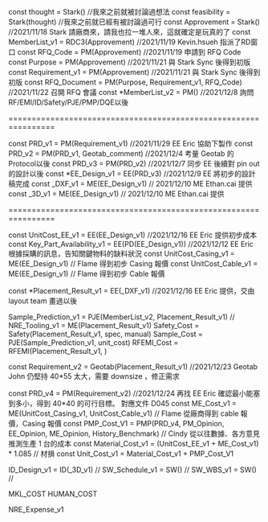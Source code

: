 const thought = Stark() //我來之前就被討論過想法
const feasibility = Stark(thought) //我來之前就已經有被討論過可行
const Approvement = Stark() //2021/11/18 Stark 請廠商來，請我也拉一堆人來，這就確定是玩真的了
const MemberList_v1 = RDC3(Approvement) //2021/11/19 Kevin.hsueh 指派了RD窗口
const RFQ_Code = PM(Approvement) //2021/11/19 申請到 RFQ Code
const Purpose = PM(Approvement) //2021/11/21 與 Stark Sync 後得到初版
const Requirement_v1 = PM(Approvement) //2021/11/21 與 Stark Sync 後得到初版
const RFQ_Document = PM(Purpose, Requirement_v1, RFQ_Code) //2021/11/22 召開 RFQ 會議
const *MemberList_v2 = PM() //2021/12/8 詢問RF/EMI/ID/Safety/PJE/PMP/DQE以後

================================================================

const PRD_v1 = PM(Requirement_v1) //2021/11/29 EE Eric 協助下製作
const PRD_v2 = PM(PRD_v1, Geotab_comment) //2021/12/4 考量 Geotab 的 Protocol以後
const PRD_v3 = PM(PRD_v2) //2021/12/7 同步 EE 後續對 pin out 的設計以後
const *EE_Design_v1 = EE(PRD_v3) //2021/12/9 EE 將初步的設計稿完成
const _DXF_v1 = ME(EE_Design_v1) // 2021/12/10 ME Ethan.cai 提供
const _3D_v1 = ME(EE_Design_v1) // 2021/12/10 ME Ethan.cai 提供

================================================================

const UnitCost_EE_v1 = EE(EE_Design_v1) //2021/12/16 EE Eric 提供初步成本
const Key_Part_Availability_v1 = EE(PD(EE_Design_v1)) //2021/12/12 EE Eric 根據採購的訊息，告知關鍵物料的缺料狀況
const UnitCost_Casing_v1 = ME(EE_Design_v1) // Flame 得到初步 Casing 報價
const UnitCost_Cable_v1 = ME(EE_Design_v1) // Flame 得到初步 Cable 報價

const *Placement_Result_v1 = EE(_DXF_v1) //2021/12/16 EE Eric 提供，交由 layout team 畫過以後


Sample_Prediction_v1 = PJE(MemberList_v2, Placement_Result_v1) //
NRE_Tooling_v1 = ME(Placement_Result_v1)
Safety_Cost = Safety(Placement_Result_v1, spec, manual)
Sample_Cost = PJE(Sample_Prediction_v1, unit_cost)
RFEMI_Cost = RFEMI(Placement_Result_v1, )

const Requirement_v2 = Geotab(Placement_Result_v1) //2021/12/23 Geotab John 仍堅持 40*55 太大，需要 downsize ，修正需求

const PRD_v4 = PM(Requirement_v2) //2021/12/24 再找 EE Eric 確認最小能塞到多小，得到 40*40 的可行目標。 對應文件 D045
const ME_Cost_v1 = ME(UnitCost_Casing_v1, UnitCost_Cable_v1) // Flame 從廠商得到 cable 報價，Casing 報價
const PMP_Cost_V1 = PMP(PRD_v4, PM_Opinion, EE_Opinion, ME_Opinion, History_Benchmark) // Cindy 從以往數據、各方意見推測生產 1 台的成本
const Material_Cost_v1 = (UnitCost_EE_v1 + ME_Cost_v1) * 1.085 // 材損
const Unit_Cost_v1 = Material_Cost_v1 + PMP_Cost_V1

ID_Design_v1 = ID(_3D_v1) //
SW_Schedule_v1 = SW() //
SW_WBS_v1 = SW() //

MKL_COST
HUMAN_COST

NRE_Expense_v1 
